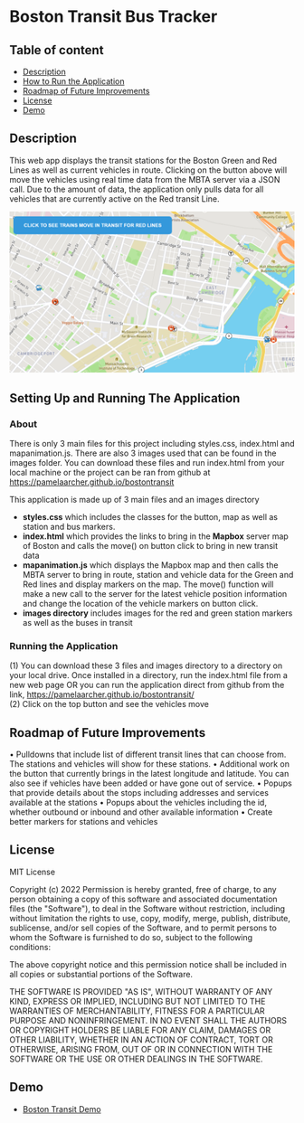 # Boston Transit Bus Tracker

## Table of content

- [Description](#description)
- [How to Run the Application](#howtorun)
- [Roadmap of Future Improvements](#roadmap)
- [License](#license)
- [Demo](#demo)

## Description
This web app displays the transit stations for the Boston Green and Red Lines as well as current vehicles in route.  Clicking on the button above will move the vehicles using real time data from the MBTA server via a JSON call.  Due to the amount of data, the application only pulls data for all vehicles that are currently active on the Red transit Line.

<img src="./images/BostonTransit.png">

## Setting Up and Running The Application

### About

There is only 3 main files for this project including styles.css, index.html and mapanimation.js.   There are also 3 images used that can be found in the images folder.   You can download these files and run index.html from your local machine or the project can be ran from github at https://pamelaarcher.github.io/bostontransit

This application is made up of 3 main files and an images directory
  - <b>styles.css</b> which includes the classes for the button, map as well as station and bus markers.
  - <b>index.html</b> which provides the links to bring in the <b>Mapbox</b> server map of Boston and calls the move() on button click to bring in new transit data
  - <b>mapanimation.js</b> which displays the Mapbox map and then calls the MBTA server to bring in route, station and vehicle data for the Green and Red lines and display markers on the map. The move() function will make a new call to the server for the latest vehicle position information and change the location of the vehicle markers on button click.
  - <b>images directory</b> includes images for the red and green station markers as well as the buses in transit

### Running the Application
 (1) You can download these 3 files and images directory to a directory on your local drive.  Once installed in a directory, run the index.html file from a new web page OR you can run the application direct from github from the link, https://pamelaarcher.github.io/bostontransit/  <br />
 (2) Click on the top button and see the vehicles move
 
## Roadmap of Future Improvements
•	Pulldowns that include list of different transit lines that can choose from.  The stations and vehicles will show for these stations.
•	Additional work on the button that currently brings in the latest longitude and latitude.  You can also see if vehicles have been added or have gone out of service.
•	Popups that provide details about the stops including addresses and services available at the stations
•	Popups about the vehicles including the id, whether outbound or inbound and other available information
•	Create better markers for stations and vehicles

## License

MIT License

Copyright (c) 2022
Permission is hereby granted, free of charge, to any person obtaining a copy of this software and associated documentation files (the "Software"), to deal in the Software without restriction, including without limitation the rights to use, copy, modify, merge, publish, distribute, sublicense, and/or sell copies of the Software, and to permit persons to whom the Software is furnished to do so, subject to the following conditions:

The above copyright notice and this permission notice shall be included in all copies or substantial portions of the Software.

THE SOFTWARE IS PROVIDED "AS IS", WITHOUT WARRANTY OF ANY KIND, EXPRESS OR IMPLIED, INCLUDING BUT NOT LIMITED TO THE WARRANTIES OF MERCHANTABILITY, FITNESS FOR A PARTICULAR PURPOSE AND NONINFRINGEMENT. IN NO EVENT SHALL THE AUTHORS OR COPYRIGHT HOLDERS BE LIABLE FOR ANY CLAIM, DAMAGES OR OTHER LIABILITY, WHETHER IN AN ACTION OF CONTRACT, TORT OR OTHERWISE, ARISING FROM, OUT OF OR IN CONNECTION WITH THE SOFTWARE OR THE USE OR OTHER DEALINGS IN THE SOFTWARE.


## Demo

* [Boston Transit Demo](https://pamelaarcher.github.io/bostontransit)
